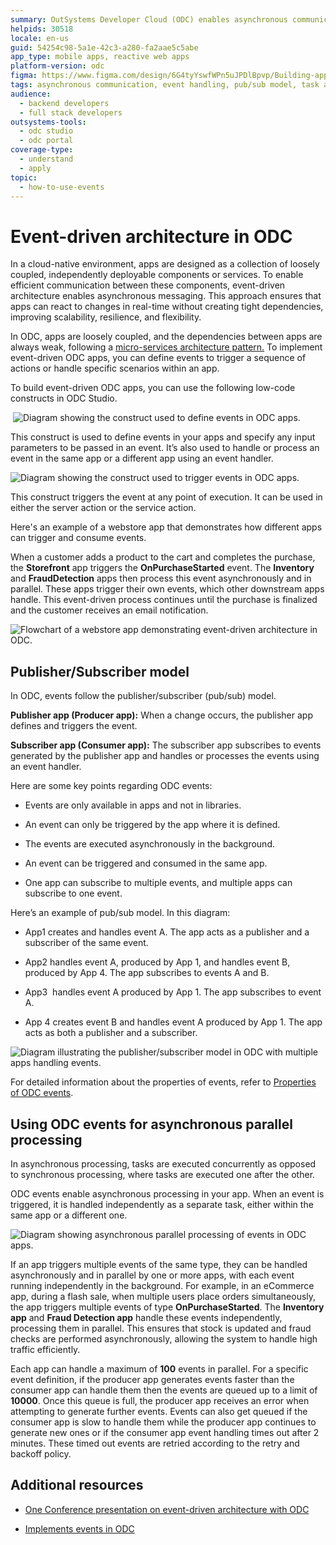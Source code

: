```yaml
---
summary: OutSystems Developer Cloud (ODC) enables asynchronous communication and task automation via back-end events.
helpids: 30518
locale: en-us
guid: 54254c98-5a1e-42c3-a280-fa2aae5c5abe
app_type: mobile apps, reactive web apps
platform-version: odc
figma: https://www.figma.com/design/6G4tyYswfWPn5uJPDlBpvp/Building-apps?node-id=7453-435
tags: asynchronous communication, event handling, pub/sub model, task automation, data orchestration
audience:
  - backend developers
  - full stack developers
outsystems-tools:
  - odc studio
  - odc portal
coverage-type:
  - understand
  - apply
topic:
  - how-to-use-events
---
```


# Event-driven architecture in ODC

In a cloud-native environment, apps are designed as a collection of loosely coupled, independently deployable components or services. To enable efficient communication between these components, event-driven architecture enables asynchronous messaging. This approach ensures that apps can react to changes in real-time without creating tight dependencies, improving scalability, resilience, and flexibility.

In ODC, apps are loosely coupled, and the dependencies between apps are always weak, following a [micro-services architecture pattern.](../../app-architecture/intro.md) To implement event-driven ODC apps, you can define events to trigger a sequence of actions or handle specific scenarios within an app.

To build event-driven ODC apps, you can use the following low-code constructs in ODC Studio. 

 ![Diagram showing the construct used to define events in ODC apps.](images/define-event-odcs.png "Defining Events in ODC")

This construct is used to define events in your apps and specify any input parameters to be passed in an event. It’s also used to handle or process an event in the same app or a different app using an event handler.

![Diagram showing the construct used to trigger events in ODC apps.](images/trigger-event-odcs.png "Triggering Events in ODC") 

This construct triggers the event at any point of execution. It can be used in either the server action or the service action. 

Here's an example of a webstore app that demonstrates how different apps can trigger and consume events. 

When a customer adds a product to the cart and completes the purchase, the **Storefront** app triggers the **OnPurchaseStarted** event. The **Inventory** and **FraudDetection** apps then process this event asynchronously and in parallel. These apps trigger their own events, which other downstream apps handle. This event-driven process continues until the purchase is finalized and the customer receives an email notification.

![Flowchart of a webstore app demonstrating event-driven architecture in ODC.](images/eda-example-diag.png "Event-Driven Architecture Example")

## Publisher/Subscriber model

In ODC, events follow the publisher/subscriber (pub/sub) model.

**Publisher app (Producer app):** When a change occurs, the publisher app defines and triggers the event.

**Subscriber app (Consumer app):** The subscriber app subscribes to events generated by the publisher app and handles or processes the events using an event handler. 

Here are some key points regarding ODC events:

* Events are only available in apps and not in libraries.

* An event can only be triggered by the app where it is defined.

* The events are executed asynchronously in the background.

* An event can be triggered and consumed in the same app.

* One app can subscribe to multiple events, and multiple apps can subscribe to one event.

Here’s an example of pub/sub model. In this diagram:

* App1 creates and handles event A. The app acts as a publisher and a subscriber of the same event.

* App2 handles event A, produced by App 1, and handles event B, produced by App 4. The app subscribes to events A and B.

* App3  handles event A produced by App 1. The app subscribes to event A.

* App 4 creates event B and handles event A produced by App 1. The app acts as both a publisher and a subscriber.

![Diagram illustrating the publisher/subscriber model in ODC with multiple apps handling events.](images/pub-sub-diag.png "Publisher/Subscriber Model in ODC")

For detailed information about the properties of events, refer to [Properties of ODC events](events-properties.md).

## Using ODC events for asynchronous parallel processing

In asynchronous processing, tasks are executed concurrently as opposed to synchronous processing, where tasks are executed one after the other.

ODC events enable asynchronous processing in your app. When an event is triggered, it is handled independently as a separate task, either within the same app or a different one.

![Diagram showing asynchronous parallel processing of events in ODC apps.](images/parallel-processing-diag.png "Asynchronous Parallel Processing in ODC")

If an app triggers multiple events of the same type, they can be handled asynchronously and in parallel by one or more apps, with each event running independently in the background. For example, in an eCommerce app, during a flash sale, when multiple users place orders simultaneously, the app triggers multiple events of type **OnPurchaseStarted**. The **Inventory app** and **Fraud Detection app** handle these events independently, processing them in parallel. This ensures that stock is updated and fraud checks are performed asynchronously, allowing the system to handle high traffic efficiently.

<div class="info" markdown="1">

Each app can handle a maximum of **100** events in parallel. For a specific event definition, if the producer app generates events faster than the consumer app can handle them then the events are queued up to a limit of **10000**. Once this queue is full, the producer app receives an error when attempting to generate further events. Events can also get queued if the consumer app is slow to handle them while the producer app continues to generate new ones or if the consumer app event handling times out after 2 minutes. These timed out events are retried according to the retry and backoff policy.

</div>

## Additional resources

* [One Conference presentation on event-driven architecture with ODC](https://www.youtube.com/watch?v=gLfUocukA4Q)

* [Implements events in ODC](implement-events.md)
